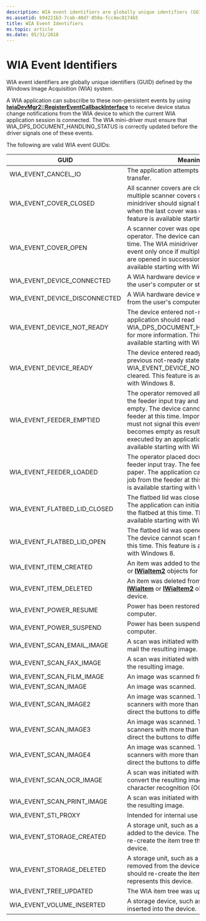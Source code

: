 ```yaml
---
description: WIA event identifiers are globally unique identifiers (GUID) defined by the Windows Image Acquisition (WIA) system.
ms.assetid: b94221b3-7cab-40d7-850a-fcc4ec8174b5
title: WIA Event Identifiers
ms.topic: article
ms.date: 05/31/2018
---
```


# WIA Event Identifiers

WIA event identifiers are globally unique identifiers (GUID) defined by the Windows Image Acquisition (WIA) system.

A WIA application can subscribe to these non-persistent events by using [**IwiaDevMgr2::RegisterEventCallbackInterface**](-wia-iwiadevmgr2-registereventcallbackinterface.md) to receive device status change notifications from the WIA device to which the current WIA application session is connected. The WIA mini-driver must ensure that WIA\_DPS\_DOCUMENT\_HANDLING\_STATUS is correctly updated before the driver signals one of these events.

The following are valid WIA event GUIDs: 

| GUID                             | Meaning                                                                                                                                                                                                                                                                                                                               |
|----------------------------------|---------------------------------------------------------------------------------------------------------------------------------------------------------------------------------------------------------------------------------------------------------------------------------------------------------------------------------------|
| WIA\_EVENT\_CANCEL\_IO           | The application attempts to cancel a data transfer.                                                                                                                                                                                                                                                                                   |
| WIA\_EVENT\_COVER\_CLOSED        | All scanner covers are closed. If there were multiple scanner covers opened, the WIA minidriver should signal this event only when the last cover was closed. This feature is available starting with Windows 8.                                                                                                                      |
| WIA\_EVENT\_COVER\_OPEN          | A scanner cover was opened by the operator. The device cannot scan at this time. The WIA minidriver should signal this event only once if multiple scanner covers are opened in succession. This feature is available starting with Windows 8.                                                                                        |
| WIA\_EVENT\_DEVICE\_CONNECTED    | A WIA hardware device was connected to the user's computer or started.                                                                                                                                                                                                                                                                |
| WIA\_EVENT\_DEVICE\_DISCONNECTED | A WIA hardware device was disconnected from the user's computer or stopped.                                                                                                                                                                                                                                                           |
| WIA\_EVENT\_DEVICE\_NOT\_READY   | The device entered not-ready state. The application should read WIA\_DPS\_DOCUMENT\_HANDLING\_STATUS for more information. This feature is available starting with Windows 8.                                                                                                                                                         |
| WIA\_EVENT\_DEVICE\_READY        | The device entered ready state. The previous not-ready state signaled with WIA\_EVENT\_DEVICE\_NOT\_READY was cleared. This feature is available starting with Windows 8.                                                                                                                                                             |
| WIA\_EVENT\_FEEDER\_EMPTIED      | The operator removed all documents from the feeder input tray and the feeder is empty. The device cannot scan from the feeder at this time. Important: the minidriver must not signal this event when the feeder becomes empty as result of a scan job executed by an application. This feature is available starting with Windows 8. |
| WIA\_EVENT\_FEEDER\_LOADED       | The operator placed documents in the feeder input tray. The feeder is loaded with paper. The application can initiate a scan job from the feeder at this time. This feature is available starting with Windows 8.                                                                                                                     |
| WIA\_EVENT\_FLATBED\_LID\_CLOSED | The flatbed lid was closed by the operator. The application can initiate a scan job from the flatbed at this time. This feature is available starting with Windows 8.                                                                                                                                                                 |
| WIA\_EVENT\_FLATBED\_LID\_OPEN   | The flatbed lid was opened by the operator. The device cannot scan from the flatbed at this time. This feature is available starting with Windows 8.                                                                                                                                                                                  |
| WIA\_EVENT\_ITEM\_CREATED        | An item was added to the tree of [**IWiaItem**](/windows/desktop/api/wia_xp/nn-wia_xp-iwiaitem) or [**IWiaItem2**](-wia-iwiaitem2.md) objects for a WIA device.                                                                                                                                                                                                   |
| WIA\_EVENT\_ITEM\_DELETED        | An item was deleted from the tree of [**IWiaItem**](/windows/desktop/api/wia_xp/nn-wia_xp-iwiaitem) or [**IWiaItem2**](-wia-iwiaitem2.md) objects for a WIA device.                                                                                                                                                                                               |
| WIA\_EVENT\_POWER\_RESUME        | Power has been restored to the device or computer.                                                                                                                                                                                                                                                                                    |
| WIA\_EVENT\_POWER\_SUSPEND       | Power has been suspended to the device or computer.                                                                                                                                                                                                                                                                                   |
| WIA\_EVENT\_SCAN\_EMAIL\_IMAGE   | A scan was initiated with the intent to e-mail the resulting image.                                                                                                                                                                                                                                                                   |
| WIA\_EVENT\_SCAN\_FAX\_IMAGE     | A scan was initiated with the intent to fax the resulting image.                                                                                                                                                                                                                                                                      |
| WIA\_EVENT\_SCAN\_FILM\_IMAGE    | An image was scanned from a film adapter.                                                                                                                                                                                                                                                                                             |
| WIA\_EVENT\_SCAN\_IMAGE          | An image was scanned.                                                                                                                                                                                                                                                                                                                 |
| WIA\_EVENT\_SCAN\_IMAGE2         | An image was scanned. This event allows scanners with more than one scan button to direct the buttons to different applications.                                                                                                                                                                                                      |
| WIA\_EVENT\_SCAN\_IMAGE3         | An image was scanned. This event allows scanners with more than one scan button to direct the buttons to different applications.                                                                                                                                                                                                      |
| WIA\_EVENT\_SCAN\_IMAGE4         | An image was scanned. This event allows scanners with more than one scan button to direct the buttons to different applications.                                                                                                                                                                                                      |
| WIA\_EVENT\_SCAN\_OCR\_IMAGE     | A scan was initiated with the intent to convert the resulting image with optical character recognition (OCR).                                                                                                                                                                                                                         |
| WIA\_EVENT\_SCAN\_PRINT\_IMAGE   | A scan was initiated with the intent to print the resulting image.                                                                                                                                                                                                                                                                    |
| WIA\_EVENT\_STI\_PROXY           | Intended for internal use only. Do not use.                                                                                                                                                                                                                                                                                           |
| WIA\_EVENT\_STORAGE\_CREATED     | A storage unit, such as a flash card, was added to the device. The application should re-create the item tree that represents this device.                                                                                                                                                                                            |
| WIA\_EVENT\_STORAGE\_DELETED     | A storage unit, such as a flash card, was removed from the device. The application should re-create the item tree that represents this device.                                                                                                                                                                                        |
| WIA\_EVENT\_TREE\_UPDATED        | The WIA item tree was updated.                                                                                                                                                                                                                                                                                                        |
| WIA\_EVENT\_VOLUME\_INSERTED     | A storage device, such as a flash card, was inserted into the device.                                                                                                                                                                                                                                                                 |



 

 

 



